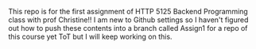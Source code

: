 This repo is for the first assignment of HTTP 5125 Backend Programming class with prof Christine!!
I am new to Github settings so I haven't figured out how to push these contents into a branch called Assign1 for a repo of this course yet ToT but I will keep working on this.
